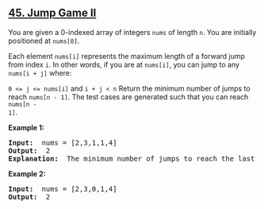 <h2><a href="https://leetcode.com/problems/jump-game-ii">45. Jump Game II</a></h2>

<p>
You are given a 0-indexed array of integers <code>nums</code> of length <code>n</code>. You are initially positioned at <code>nums[0]</code>.

Each element <code>nums[i]</code> represents the maximum length of a forward jump from index <code>i</code>. In other words, if you are at <code>nums[i]</code>, you can jump to any <code>nums[i + j]</code> where:

<code>0 <= j <= nums[i]</code> and
<code>i + j < n</code>
Return the minimum number of jumps to reach <code>nums[n - 1]</code>. The test cases are generated such that you can reach <code>nums[n - 1]</code>.
</p>

<p><strong class="example">Example 1:</strong></p>

<pre>
<strong>Input: </strong> nums = [2,3,1,1,4]
<strong>Output: </strong> 2
<strong>Explanation: </strong> The minimum number of jumps to reach the last index is 2. Jump 1 step from index 0 to 1, then 3 steps to the last index.
</pre>

<p><strong class="example">Example 2:</strong></p>

<pre>
<strong>Input: </strong> nums = [2,3,0,1,4]
<strong>Output: </strong> 2
</pre>